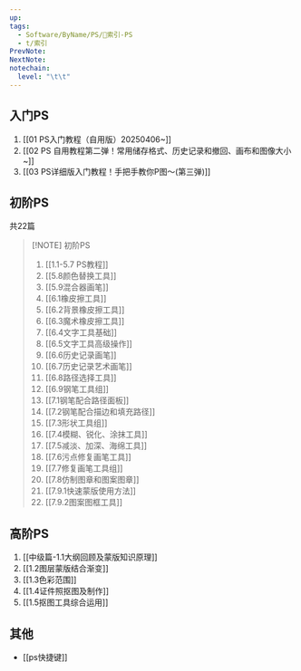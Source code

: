 ```yaml
---
up: 
tags:
  - Software/ByName/PS/🔖索引-PS
  - t/索引
PrevNote: 
NextNote: 
notechain:
  level: "\t\t"
---
```

## 入门PS
1. [[01 PS入门教程（自用版）20250406~]]
2. [[02 PS 自用教程第二弹！常用储存格式、历史记录和撤回、画布和图像大小~]]
3. [[03 PS详细版入门教程！手把手教你P图～(第三弹)]]


## 初阶PS
共22篇

> [!NOTE] 初阶PS
> 1. [[1.1-5.7 PS教程]]
> 2. [[5.8颜色替换工具]]
> 3. [[5.9混合器画笔]]
> 4. [[6.1橡皮擦工具]]
> 5. [[6.2背景橡皮擦工具]]
> 6. [[6.3魔术橡皮擦工具]]
> 7. [[6.4文字工具基础]]
> 8. [[6.5文字工具高级操作]]
> 9. [[6.6历史记录画笔]]
> 10. [[6.7历史记录艺术画笔]]
> 11. [[6.8路径选择工具]]
> 12. [[6.9钢笔工具组]]
> 13. [[7.1钢笔配合路径面板]]
> 14. [[7.2钢笔配合描边和填充路径]]
> 15. [[7.3形状工具组]]
> 16. [[7.4模糊、锐化、涂抹工具]]
> 17. [[7.5减淡、加深、海绵工具]]
> 18. [[7.6污点修复画笔工具]]
> 19. [[7.7修复画笔工具组]]
> 20. [[7.8仿制图章和图案图章]]
> 21. [[7.9.1快速蒙版使用方法]]
> 22. [[7.9.2图案图框工具]]


## 高阶PS
1. [[中级篇-1.1大纲回顾及蒙版知识原理]]
2. [[1.2图层蒙版结合渐变]]
3. [[1.3色彩范围]]
4. [[1.4证件照抠图及制作]]
5. [[1.5抠图工具综合运用]]


## 其他
- [[ps快捷键]]


